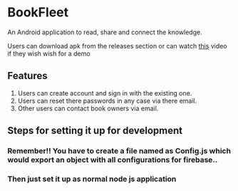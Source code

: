 # BookFleet

An Android application to read, share and connect the knowledge.

Users can download apk from the releases section or can watch [this](https://www.youtube.com/watch?v=DPsoKat73Qc&t=75s) video if they wish wish for a demo

## Features

1. Users can create account and sign in with the existing one.
2. Users can reset there passwords in any case via there email.
3. Other users can contact book owners via email.

## Steps for setting it up for development
### Remember!! You have to create a file named as Config.js which would export an object with all configurations for firebase..
### Then just set it up as normal node js application

